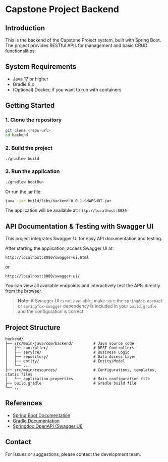 # Capstone Project Backend

## Introduction
This is the backend of the Capstone Project system, built with Spring Boot. The project provides RESTful APIs for management and basic CRUD functionalities.

## System Requirements
- Java 17 or higher
- Gradle 8.x
- (Optional) Docker, if you want to run with containers

## Getting Started

### 1. Clone the repository
```bash
git clone <repo-url>
cd backend
```

### 2. Build the project
```bash
./gradlew build
```

### 3. Run the application
```bash
./gradlew bootRun
```
Or run the jar file:
```bash
java -jar build/libs/backend-0.0.1-SNAPSHOT.jar
```

The application will be available at: `http://localhost:8080`

## API Documentation & Testing with Swagger UI
This project integrates Swagger UI for easy API documentation and testing.

After starting the application, access Swagger UI at:

`http://localhost:8080/swagger-ui.html`

or

`http://localhost:8080/swagger-ui/`


You can view all available endpoints and interactively test the APIs directly from the browser.

> **Note:** If Swagger UI is not available, make sure the `springdoc-openapi` or `springfox-swagger` dependency is included in your `build.gradle` and the configuration is correct.

## Project Structure
```
backend/
├── src/main/java/com/backend/         # Java source code
│   ├── controller/                    # REST Controllers
│   ├── service/                       # Business Logic
│   ├── repository/                    # Data Access Layer
│   ├── entity/                        # Entity/Model
│   └── ...
├── src/main/resources/                # Configurations, templates, static files
│   └── application.properties         # Main configuration file
├── build.gradle                       # Gradle build file
└── ...
```

## References
- [Spring Boot Documentation](https://spring.io/projects/spring-boot)
- [Gradle Documentation](https://docs.gradle.org/)
- [Springdoc OpenAPI (Swagger UI)](https://springdoc.org/)

## Contact
For issues or suggestions, please contact the development team.
